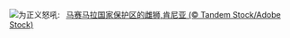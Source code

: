 ![](https://www.bing.com/th?id=OHR.LionessKenya_ZH-CN6791029673_UHD.jpg&w=1000)为正义怒吼:&nbsp;&ensp;[马赛马拉国家保护区的雌狮,肯尼亚 (© Tandem Stock/Adobe Stock)](https://www.bing.com/th?id=OHR.LionessKenya_ZH-CN6791029673_UHD.jpg)
<br><br/>
